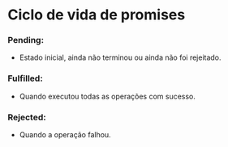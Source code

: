 # Ciclo de vida de promises

### Pending:
- Estado inicial, ainda não terminou ou ainda não foi rejeitado.

### Fulfilled:
- Quando executou todas as operações com sucesso.

### Rejected:
- Quando a operação falhou.